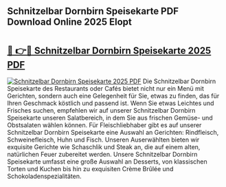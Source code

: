 ## Schnitzelbar Dornbirn Speisekarte PDF Download Online 2025 Elopt

# <h2><a href="http://gc73mo.nevu.top/?p=Schnitzelbar+Dornbirn+Speisekarte">🔗 👉🔴 Schnitzelbar Dornbirn Speisekarte 2025 PDF</a></h2>

[![Schnitzelbar Dornbirn Speisekarte 2025 PDF](https://i.imgur.com/dBaPXMq.png)](http://gc73mo.nevu.top/?p=Schnitzelbar+Dornbirn+Speisekarte)
Die Schnitzelbar Dornbirn Speisekarte des Restaurants oder Cafés bietet nicht nur ein Menü mit Gerichten, sondern auch eine Gelegenheit für Sie, etwas zu finden, das für Ihren Geschmack köstlich und passend ist. Wenn Sie etwas Leichtes und Frisches suchen, empfehlen wir auf unserer Schnitzelbar Dornbirn Speisekarte unseren Salatbereich, in dem Sie aus frischen Gemüse- und Obstsalaten wählen können. Für Fleischliebhaber gibt es auf unserer Schnitzelbar Dornbirn Speisekarte eine Auswahl an Gerichten: Rindfleisch, Schweinefleisch, Huhn und Fisch. Unseren Auserwählten bieten wir exquisite Gerichte wie Schaschlik und Steak an, die auf einem alten, natürlichen Feuer zubereitet werden. Unsere Schnitzelbar Dornbirn Speisekarte umfasst eine große Auswahl an Desserts, von klassischen Torten und Kuchen bis hin zu exquisiten Crème Brûlée und Schokoladenspezialitäten.
